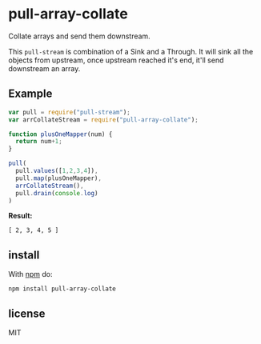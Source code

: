 # pull-array-collate

Collate arrays and send them downstream.

This `pull-stream` is combination of a Sink and a Through. It will sink all the objects from upstream, once upstream
reached it's end, it'll send downstream an array.

## Example

```js
var pull = require("pull-stream");
var arrCollateStream = require("pull-array-collate");

function plusOneMapper(num) {
  return num+1;
}

pull(
  pull.values([1,2,3,4]),
  pull.map(plusOneMapper),
  arrCollateStream(),
  pull.drain(console.log)
)
```

**Result:**

```
[ 2, 3, 4, 5 ]
```

## install

With [npm](https://npmjs.org) do:

```
npm install pull-array-collate
```

## license

MIT